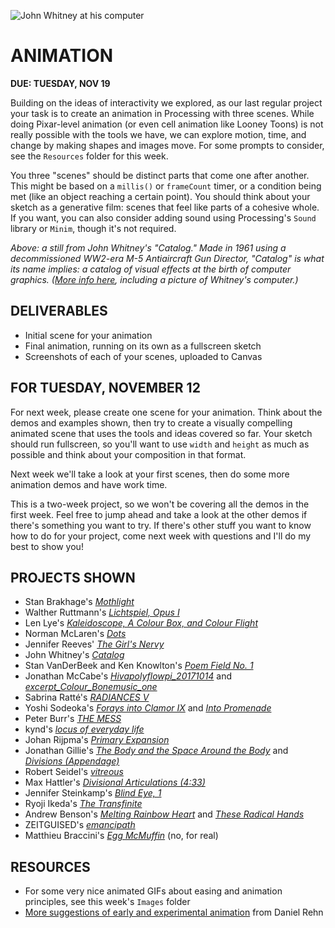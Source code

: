 ![John Whitney at his computer](https://raw.githubusercontent.com/jeffThompson/CreativeProgramming1/master/Images/Week09_Animation/JohnWhitneyAtHisComputer.gif)

# ANIMATION

**DUE: TUESDAY, NOV 19**  

Building on the ideas of interactivity we explored, as our last regular project your task is to create an animation in Processing with three scenes. While doing Pixar-level animation (or even cell animation like Looney Toons) is not really possible with the tools we have, we can explore motion, time, and change by making shapes and images move. For some prompts to consider, see the `Resources` folder for this week.

You three "scenes" should be distinct parts that come one after another. This might be based on a `millis()` or `frameCount` timer, or a condition being met (like an object reaching a certain point). You should think about your sketch as a generative film: scenes that feel like parts of a cohesive whole. If you want, you can also consider adding sound using Processing's `Sound` library or `Minim`, though it's not required.

*Above: a still from John Whitney's "Catalog." Made in 1961 using a decommissioned WW2-era M-5 Antiaircraft Gun Director, "Catalog" is what its name implies: a catalog of visual effects at the birth of computer graphics. ([More info here](https://www.awn.com/mag/issue2.5/2.5pages/2.5moritzwhitney.html), including a picture of Whitney's computer.)*  


## DELIVERABLES  

* Initial scene for your animation  
* Final animation, running on its own as a fullscreen sketch  
* Screenshots of each of your scenes, uploaded to Canvas  


## FOR TUESDAY, NOVEMBER 12  
For next week, please create one scene for your animation. Think about the demos and examples shown, then try to create a visually compelling animated scene that uses the tools and ideas covered so far. Your sketch should run fullscreen, so you'll want to use `width` and `height` as much as possible and think about your composition in that format.

Next week we'll take a look at your first scenes, then do some more animation demos and have work time.

This is a two-week project, so we won't be covering all the demos in the first week. Feel free to jump ahead and take a look at the other demos if there's something you want to try. If there's other stuff you want to know how to do for your project, come next week with questions and I'll do my best to show you!


## PROJECTS SHOWN  

* Stan Brakhage's [*Mothlight*](https://www.youtube.com/watch?v=XaGh0D2NXCA)  
* Walther Ruttmann's [*Lichtspiel, Opus I*](https://www.youtube.com/watch?v=aHZdDmYFZN0)  
* Len Lye's [*Kaleidoscope, A Colour Box, and Colour Flight*](https://www.youtube.com/watch?v=-DksmbDMDUU)  
* Norman McLaren's [*Dots*](https://www.youtube.com/watch?v=E3-vsKwQ0Cg)  
* Jennifer Reeves' [*The Girl's Nervy*](https://www.youtube.com/watch?v=P_9D_JB3TBA)  
* John Whitney's [*Catalog*](https://www.youtube.com/watch?v=TbV7loKp69s)  
* Stan VanDerBeek and Ken Knowlton's [*Poem Field No. 1*](https://www.youtube.com/watch?v=OsNmrCgwwQM)  
* Jonathan McCabe's [*Hivapolyflowpi_20171014*](https://vimeo.com/238159175) and [*excerpt_Colour_Bonemusic_one*](https://vimeo.com/253096080)  
* Sabrina Ratté's [*RADIANCES V*](https://vimeo.com/245596919)  
* Yoshi Sodeoka's [*Forays into Clamor IX*](https://vimeo.com/313601580) and [*Into Promenade*](https://vimeo.com/297493367)  
* Peter Burr's [*THE MESS*](https://vimeo.com/161315453)  
* kynd's [*locus of everyday life*](https://vimeo.com/102100702)  
* Johan Rijpma's [*Primary Expansion*](https://vimeo.com/54731607)  
* Jonathan Gillie's [*The Body and the Space Around the Body*](https://vimeo.com/284604090) and [*Divisions (Appendage)*](https://vimeo.com/195354644)  
* Robert Seidel's [*vitreous*](https://vimeo.com/148470865)  
* Max Hattler's [*Divisional Articulations (4:33)*](https://vimeo.com/218815513)  
* Jennifer Steinkamp's [*Blind Eye, 1*](https://www.youtube.com/watch?v=pzBnRdm6oxQ)  
* Ryoji Ikeda's [*The Transfinite*](https://www.youtube.com/watch?v=omDK2Cm2mwo)  
* Andrew Benson's [*Melting Rainbow Heart*](https://vimeo.com/79273630) and [*These Radical Hands*](https://vimeo.com/35479926)  
* ZEITGUISED's [*emancipath*](https://www.zeitguised.com/emancipath#monobloc1-1)  
* Matthieu Braccini's [*Egg McMuffin*](https://vimeo.com/354894903) (no, for real)  


## RESOURCES  

* For some very nice animated GIFs about easing and animation principles, see this week's `Images` folder  
* [More suggestions of early and experimental animation](http://zzz.softdetours.com/animation) from Daniel Rehn

